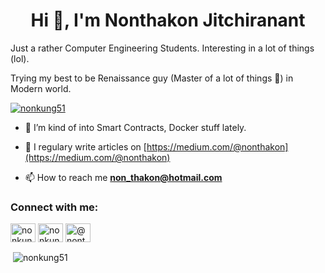 <h1 align="center">Hi 👋, I'm Nonthakon Jitchiranant</h1>
<p>Just a rather Computer Engineering Students. Interesting in a lot of things (lol).</p>
<p>Trying my best to be Renaissance guy (Master of a lot of things 🧐) in Modern world.</p>

<p align="left"> <a href="https://github.com/ryo-ma/github-profile-trophy"><img src="https://github-profile-trophy.vercel.app/?username=nonkung51" alt="nonkung51" /></a> </p>

- 🌱 I’m kind of into Smart Contracts, Docker stuff lately.

- 📝 I regulary write articles on [https://medium.com/@nonthakon](https://medium.com/@nonthakon)

- 📫 How to reach me **non_thakon@hotmail.com**

<h3 align="left">Connect with me:</h3>
<p align="left">
<a href="https://dev.to/nonkung51" target="blank"><img align="center" src="https://cdn.jsdelivr.net/npm/simple-icons@3.0.1/icons/dev-dot-to.svg" alt="nonkung51" height="30" width="40" /></a>
<a href="https://linkedin.com/in/nonkung51" target="blank"><img align="center" src="https://cdn.jsdelivr.net/npm/simple-icons@3.0.1/icons/linkedin.svg" alt="nonkung51" height="30" width="40" /></a>
<a href="https://medium.com/@nonthakon" target="blank"><img align="center" src="https://cdn.jsdelivr.net/npm/simple-icons@3.0.1/icons/medium.svg" alt="@nonthakon" height="30" width="40" /></a>
</p>
<p>&nbsp;<img align="center" src="https://github-readme-stats.vercel.app/api?username=nonkung51&show_icons=true&locale=en" alt="nonkung51" /></p>

